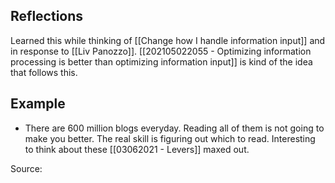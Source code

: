 ## Reflections
Learned this while thinking of [[Change how I handle information input]] and in response to [[Liv Panozzo]]. [[202105022055 - Optimizing information processing is better than optimizing information input]] is kind of the idea that follows this. 

## Example
- There are 600 million blogs everyday. Reading all of them is not going to make you better. The real skill is figuring out which to read. Interesting to think about these [[03062021 - Levers]] maxed out. 

Source: 